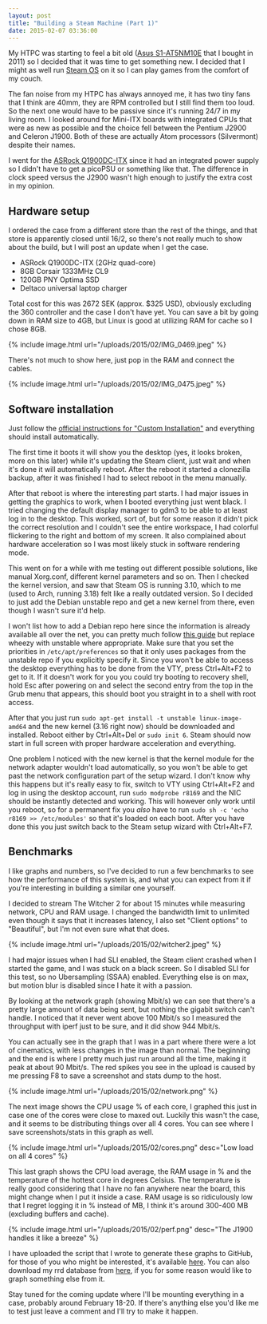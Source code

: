 ```yaml
---
layout: post
title: "Building a Steam Machine (Part 1)"
date: 2015-02-07 03:36:00
---
```

My HTPC was starting to feel a bit old
([Asus S1-AT5NM10E](http://www.asus.com/Barebone_PCs/S1AT5NM10E/) that I bought
in 2011) so I decided that it was time to get something new. I decided that I
might as well run [Steam OS](http://store.steampowered.com/steamos) on it so I
can play games from the comfort of my couch.

The fan noise from my HTPC has always annoyed me, it has two tiny fans that I
think are 40mm, they are RPM controlled but I still find them too loud. So the
next one would have to be passive since it's running 24/7 in my living room. I
looked around for Mini-ITX boards with integrated CPUs that were as new as
possible and the choice fell between the Pentium J2900 and Celeron J1900. Both
of these are actually Atom processors (Silvermont) despite their names.

I went for the [ASRock Q1900DC-ITX](http://www.asrock.com/mb/Intel/Q1900DC-ITX/)
since it had an integrated power supply so I didn't have to get a picoPSU or
something like that. The difference in clock speed versus the J2900 wasn't high
enough to justify the extra cost in my opinion.

## Hardware setup

I ordered the case from a different store than the rest of the things, and that
store is apparently closed until 16/2, so there's not really much to show about
the build, but I will post an update when I get the case.

* ASRock Q1900DC-ITX (2GHz quad-core)
* 8GB Corsair 1333MHz CL9
* 120GB PNY Optima SSD
* Deltaco universal laptop charger

Total cost for this was 2672 SEK (approx. $325 USD), obviously excluding the 360
controller and the case I don't have yet. You can save a bit by going down in
RAM size to 4GB, but Linux is good at utilizing RAM for cache so I chose 8GB.

{% include image.html url="/uploads/2015/02/IMG_0469.jpeg" %}

There's not much to show here, just pop in the RAM and connect the cables.

{% include image.html url="/uploads/2015/02/IMG_0475.jpeg" %}

## Software installation

Just follow the [official instructions for "Custom Installation"](http://store.steampowered.com/steamos/buildyourown) and everything should install automatically.

The first time it boots it will show you the desktop (yes, it looks broken, more
on this later) while it's updating the Steam client, just wait and when it's
done it will automatically reboot. After the reboot it started a clonezilla
backup, after it was finished I had to select reboot in the menu manually.

After that reboot is where the interesting part starts. I had major issues in
getting the graphics to work, when I booted everything just went black. I tried
changing the default display manager to gdm3 to be able to at least log in to
the desktop. This worked, sort of, but for some reason it didn't pick the
correct resolution and I couldn't see the entire workspace, I had colorful
flickering to the right and bottom of my screen. It also complained about
hardware acceleration so I was most likely stuck in software rendering mode.

This went on for a while with me testing out different possible solutions, like
manual Xorg.conf, different kernel parameters and so on. Then I checked the
kernel version, and saw that Steam OS is running 3.10, which to me (used to
Arch, running 3.18) felt like a really outdated version. So I decided to just
add the Debian unstable repo and get a new kernel from there, even though I
wasn't sure it'd help.

I won't list how to add a Debian repo here since the information is already
available all over the net, you can pretty much follow
[this guide](http://steamcommunity.com/groups/steamuniverse/discussions/1/648814396114274132/)
but replace wheezy with unstable where appropriate. Make sure that you set the
priorities in `/etc/apt/preferences` so that it only uses packages from the
unstable repo if you explicitly specify it. Since you won't be able to access
the desktop everything has to be done from the VTY, press Ctrl+Alt+F2 to get to
it. If it doesn't work for you you could try booting to recovery shell, hold Esc
after powering on and select the second entry from the top in the Grub menu that
appears, this should boot you straight in to a shell with root access.

After that you just run `sudo apt-get install -t unstable linux-image-amd64` and
the new kernel (3.16 right now) should be downloaded and installed. Reboot
either by Ctrl+Alt+Del or `sudo init 6`. Steam should now start in full screen
with proper hardware acceleration and everything.

One problem I noticed with the new kernel is that the kernel module for the
network adapter wouldn't load automatically, so you won't be able to get past
the network configuration part of the setup wizard. I don't know why this
happens but it's really easy to fix, switch to VTY using Ctrl+Alt+F2 and log in
using the desktop account, run `sudo modprobe r8169` and the NIC should be
instantly detected and working. This will however only work until you reboot, so
for a permanent fix you _also_ have to run `sudo sh -c 'echo r8169 >>
/etc/modules'` so that it's loaded on each boot. After you have done this you
just switch back to the Steam setup wizard with Ctrl+Alt+F7.

## Benchmarks

I like graphs and numbers, so I've decided to run a few benchmarks to see how
the performance of this system is, and what you can expect from it if you're
interesting in building a similar one yourself.

I decided to stream The Witcher 2 for about 15 minutes while measuring network,
CPU and RAM usage. I changed the bandwidth limit to unlimited even though it
says that it increases latency, I also set "Client options" to "Beautiful", but
I'm not even sure what that does.

{% include image.html url="/uploads/2015/02/witcher2.jpeg" %}

I had major issues when I had SLI enabled, the Steam client crashed when I
started the game, and I was stuck on a black screen. So I disabled SLI for this
test, so no Ubersampling (SSAA) enabled. Everything else is on max, but motion
blur is disabled since I hate it with a passion.

By looking at the network graph (showing Mbit/s) we can see that there's a
pretty large amount of data being sent, but nothing the gigabit switch can't
handle. I noticed that it never went above 100 Mbit/s so I measured the
throughput with iperf just to be sure, and it did show 944 Mbit/s.

You can actually see in the graph that I was in a part where there were a lot of
cinematics, with less changes in the image than normal. The beginning and the
end is where I pretty much just run around all the time, making it peak at about
90 Mbit/s. The red spikes you see in the upload is caused by me pressing F8 to
save a screenshot and stats dump to the host.

{% include image.html url="/uploads/2015/02/network.png" %}

The next image shows the CPU usage % of each core, I graphed this just in case one
of the cores were close to maxed out. Luckily this wasn't the case, and it seems
to be distributing things over all 4 cores. You can see where I save
screenshots/stats in this graph as well.

{% include image.html url="/uploads/2015/02/cores.png" desc="Low load on all 4 cores" %}

This last graph shows the CPU load average, the RAM usage in % and the
temperature of the hottest core in degrees Celsius. The temperature is really
good considering that I have no fan anywhere near the board, this might change
when I put it inside a case. RAM usage is so ridiculously low that I regret
logging it in % instead of MB, I think it's around 300-400 MB (excluding buffers
and cache).

{% include image.html url="/uploads/2015/02/perf.png" desc="The J1900 handles it like a breeze" %}

I have uploaded the script that I wrote to generate these graphs to GitHub, for
those of you who might be interested, it's available
[here](https://gist.github.com/Kwarf/8dd248ccfdb04a0f6801). You can also
download my rrd database from [here](/uploads/2015/02/log.rrd), if you for some
reason would like to graph something else from it.

Stay tuned for the coming update where I'll be mounting everything in a case,
probably around February 18-20. If there's anything else you'd like me to test
just leave a comment and I'll try to make it happen.
